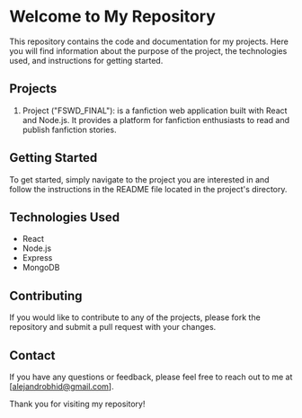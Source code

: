# **Welcome to My Repository**

This repository contains the code and documentation for my projects. Here you will find information about the purpose of the project, the technologies used, and instructions for getting started.

## Projects
1. Project ("FSWD_FINAL"): is a fanfiction web application built with React and Node.js.
It provides a platform for fanfiction enthusiasts to read and publish fanfiction stories.


## Getting Started
To get started, simply navigate to the project you are interested in and follow the instructions in the README file located in the project's directory.

## Technologies Used
- React
- Node.js
- Express
- MongoDB

## Contributing
If you would like to contribute to any of the projects, please fork the repository and submit a pull request with your changes.

## Contact
If you have any questions or feedback, please feel free to reach out to me at [alejandrobhid@gmail.com].

Thank you for visiting my repository!

